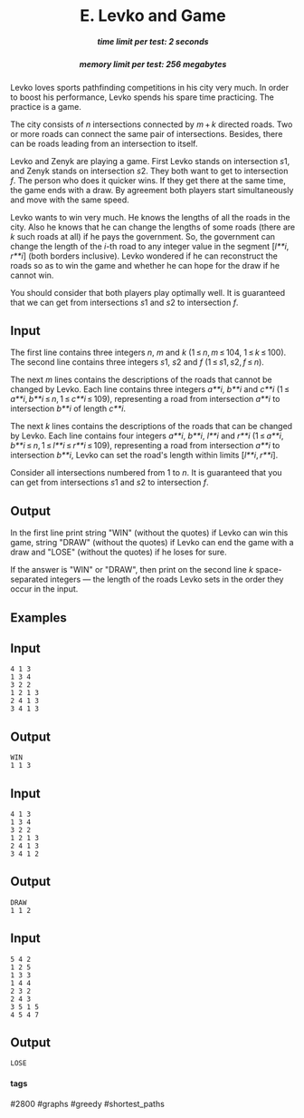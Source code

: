 <h1 style='text-align: center;'> E. Levko and Game</h1>

<h5 style='text-align: center;'>time limit per test: 2 seconds</h5>
<h5 style='text-align: center;'>memory limit per test: 256 megabytes</h5>

Levko loves sports pathfinding competitions in his city very much. In order to boost his performance, Levko spends his spare time practicing. The practice is a game.

The city consists of *n* intersections connected by *m* + *k* directed roads. Two or more roads can connect the same pair of intersections. Besides, there can be roads leading from an intersection to itself. 

Levko and Zenyk are playing a game. First Levko stands on intersection *s*1, and Zenyk stands on intersection *s*2. They both want to get to intersection *f*. The person who does it quicker wins. If they get there at the same time, the game ends with a draw. By agreement both players start simultaneously and move with the same speed.

Levko wants to win very much. He knows the lengths of all the roads in the city. Also he knows that he can change the lengths of some roads (there are *k* such roads at all) if he pays the government. So, the government can change the length of the *i*-th road to any integer value in the segment [*l**i*, *r**i*] (both borders inclusive). Levko wondered if he can reconstruct the roads so as to win the game and whether he can hope for the draw if he cannot win.

You should consider that both players play optimally well. It is guaranteed that we can get from intersections *s*1 and *s*2 to intersection *f*. 

## Input

The first line contains three integers *n*, *m* and *k* (1 ≤ *n*, *m* ≤ 104, 1 ≤ *k* ≤ 100). The second line contains three integers *s*1, *s*2 and *f* (1 ≤ *s*1, *s*2, *f* ≤ *n*).

The next *m* lines contains the descriptions of the roads that cannot be changed by Levko. Each line contains three integers *a**i*, *b**i* and *c**i* (1 ≤ *a**i*, *b**i* ≤ *n*, 1 ≤ *c**i* ≤ 109), representing a road from intersection *a**i* to intersection *b**i* of length *c**i*.

The next *k* lines contains the descriptions of the roads that can be changed by Levko. Each line contains four integers *a**i*, *b**i*, *l**i* and *r**i* (1 ≤ *a**i*, *b**i* ≤ *n*, 1 ≤ *l**i* ≤ *r**i* ≤ 109), representing a road from intersection *a**i* to intersection *b**i*, Levko can set the road's length within limits [*l**i*, *r**i*].

Consider all intersections numbered from 1 to *n*. It is guaranteed that you can get from intersections *s*1 and *s*2 to intersection *f*.

## Output

In the first line print string "WIN" (without the quotes) if Levko can win this game, string "DRAW" (without the quotes) if Levko can end the game with a draw and "LOSE" (without the quotes) if he loses for sure.

If the answer is "WIN" or "DRAW", then print on the second line *k* space-separated integers — the length of the roads Levko sets in the order they occur in the input.

## Examples

## Input


```
4 1 3  
1 3 4  
3 2 2  
1 2 1 3  
2 4 1 3  
3 4 1 3  

```
## Output


```
WIN  
1 1 3 
```
## Input


```
4 1 3  
1 3 4  
3 2 2  
1 2 1 3  
2 4 1 3  
3 4 1 2  

```
## Output


```
DRAW  
1 1 2 
```
## Input


```
5 4 2  
1 2 5  
1 3 3  
1 4 4  
2 3 2  
2 4 3  
3 5 1 5  
4 5 4 7  

```
## Output


```
LOSE  

```


#### tags 

#2800 #graphs #greedy #shortest_paths 